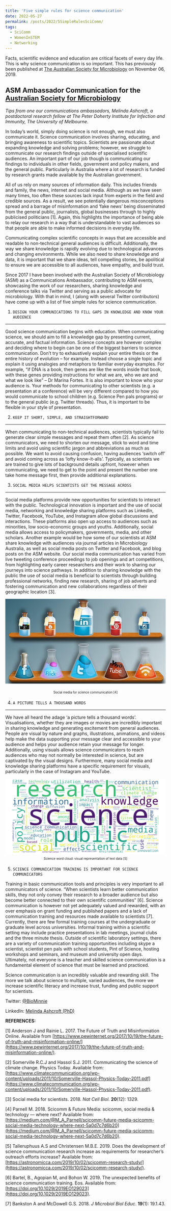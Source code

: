 ```yaml
---
title: 'Five simple rules for science communication'
date: 2022-05-27
permalink: /posts/2022/5SimpleRulesSciComm/
tags:
  - SciComm
  - WomenInSTEM
  - Networking
---
```


Facts, scientific evidence and education are critical facets of every day life. This is why science communication is so important. This has previously been published at [The Australian Society for Microbiology](https://www.theasm.org.au/new-blog/2019/11/5/5-simple-rules-for-science-communication-tips-from-one-of-our-communication-ambassadors) on November 06, 2019.

ASM Ambassador Communication for the [Australian Society for Microbiology](https://www.theasm.org.au/)
------

_Tips from one our communications ambassadors, Melinda Ashcroft, a postdoctoral research fellow at The Peter Doherty Institute for Infection and Immunity, The University of Melbourne._

In today’s world, simply doing science is not enough, we must also communicate it. Science communication involves sharing, educating, and bringing awareness to scientific topics. Scientists are passionate about expanding knowledge and solving problems; however, we struggle to communicate our research findings outside of specialised scientific audiences. An important part of our job though is communicating our findings to individuals in other fields, government and policy makers, and the general public. Particularly in Australia where a lot of research is funded by research grants made available by the Australian government.

All of us rely on many sources of information daily. This includes friends and family, the news, internet and social media. Although as we have seen many times, too often these sources lack input from experts in the field and credible sources. As a result, we see potentially dangerous misconceptions spread and a barrage of misinformation and ‘fake news’ being disseminated from the general public, journalists, global businesses through to highly publicised politicians [1]. Again, this highlights the importance of being able to relay our research in a way that is understandable to vast audiences so that people are able to make informed decisions in everyday life. 

Communicating complex scientific concepts in ways that are accessible and readable to non-technical general audiences is difficult. Additionally, the way we share knowledge is rapidly evolving due to technological advances and changing environments. While we also need to share knowledge and data, it is important that we share ideas, tell compelling stories, be apolitical to ensure we are accessible to all audiences, have empathy, and build trust.  

Since 2017 I have been involved with the Australian Society of Microbiology (ASM) as a Communications Ambassador, contributing to ASM events, showcasing the work of our researchers, sharing knowledge and conference talks via Twitter and serving as a public advocate for microbiology. With that in mind, I (along with several Twitter contributors) have come up with a list of five simple rules for science communication.

1.     DESIGN YOUR COMMUNICATIONS TO FILL GAPS IN KNOWLEDGE AND KNOW YOUR AUDIENCE
----------
Good science communication begins with education. When communicating science, we should aim to fill a knowledge gap by presenting current, accurate, and factual information. Science concepts are however complex and deciding where to begin can be one of the biggest barriers to science communication. Don’t try to exhaustively explain your entire thesis or the entire history of evolution – for example. Instead choose a single topic and explain it using analogies and metaphors to familiar everyday examples. For example, “if DNA is a book, then genes are like the words inside that book, with these genes providing instructions for what we are, who we are and what we look like” – Dr Marina Fortes. It is also important to know who your audience is. Your methods for communicating to other scientists (e.g. a presentation at a conference) will be very different compared to how you would communicate to school children (e.g. Science Pen pals programs) or to the general public (e.g. Twitter threads). Thus, it is important to be flexible in your style of presentation. 

2.     KEEP IT SHORT, SIMPLE, AND STRAIGHTFORWARD
-----------
When communicating to non-technical audiences, scientists typically fail to generate clear simple messages and repeat them often [2]. As science communicators, we need to shorten our message, stick to word and time limits and avoid using scientific jargon and abbreviations as much as possible. We want to avoid causing confusion, having audiences ‘switch off’ and avoid coming across as ‘lofty know-it-alls’. Typically, as scientists we are trained to give lots of background details upfront, however when communicating, we need to get to the point and present the number one take home message first, then provide additional explanations. 

3.     SOCIAL MEDIA HELPS SCIENTISTS GET THE MESSAGE ACROSS
----------------
Social media platforms provide new opportunities for scientists to interact with the public. Technological innovation is important and the use of social media, networking and knowledge sharing platforms such as LinkedIn, Twitter, Facebook, YouTube, and Instagram allow global discussions and interactions. These platforms also open up access to audiences such as minorities, low socio-economic groups and youths. Additionally, social media allows access to policymakers, governments, media, and other scholars. Another example would be how some of our scientists at ASM share knowledge with audiences via journal articles in Microbiology Australia, as well as social media posts on Twitter and Facebook, and blog posts on the ASM website. Our social media communication has varied from live tweeting conference proceedings to job openings and art competitions, from highlighting early career researchers and their work to sharing our journeys into science pathways. In addition to sharing knowledge with the public the use of social media is beneficial to scientists through building professional networks, finding new research, sharing of job adverts and fostering communication and new collaborations regardless of their geographic location [3]. 

<p align="center">
  <img src='/images/Social_Media.jpeg'>
</p>
<p align="center">
  <sup><sub>Social media for science communication [4]</sub></sup>
</p>

4.     A PICTURE TELLS A THOUSAND WORDS
-----------------
We have all heard the adage ‘a picture tells a thousand words’. Visualisations, whether they are images or movies are incredibly important in sharing knowledge and generating excitement from general audiences. People are visual by nature and graphs, illustrations, animations, and videos help make the data supporting your message clear and accessible to your audience and helps your audience retain your message for longer. Additionally, using visuals allows science communicators to reach audiences who may not normally be interested in science, but are captivated by the visual designs. Furthermore, many social media and knowledge sharing platforms have a specific requirement for visuals, particularly in the case of Instagram and YouTube. 

<p align="center">
  <img src='/images/Science_Word_Cloud.png'>
  <sup><sub>Science word cloud: visual representation of text data [5]</sub></sup>
</p>

5.     SCIENCE COMMUNICATION TRAINING IS IMPORTANT FOR SCIENCE COMMUNICATORS
Training in basic communication tools and principles is very important to all communicators of science. “When scientists learn better communication skills, they not only convey their research to a broader audience but also become better connected to their own scientific communities” [6]. Science communication is however not yet adequately valued and rewarded, with an over emphasis on grant funding and published papers and a lack of communication training and resources made available to scientists [7]. Currently, there are few formal training courses at the undergraduate or graduate level across universities. Informal training within a scientific setting may include practice presentations in lab meetings, journal clubs and the three minute thesis. Outside of scientific laboratory settings, there are a variety of communication training opportunities including skype a scientist, scientist pen pals with school students, Pint of Science, hosting workshops and seminars, and museum and university open days. Ultimately, not everyone is a teacher and skilled science communication is a fundamental element of science that must be learned and practiced. 

Science communication is an incredibly valuable and rewarding skill. The more we talk about science to multiple, varied audiences, the more we increase scientific literacy and increase trust, funding and public support for scientists. 

Twitter: [@BioMinnie](https://twitter.com/BioMinnie)

LinkedIn: [Melinda Ashcroft (PhD)](https://www.linkedin.com/in/melinda-ashcroft-phd/)

__REFERENCES:__ 

[1] Anderson J and Rainie L. 2017. The Future of Truth and Misinformation Online. Available from [https://www.pewinternet.org/2017/10/19/the-future-of-truth-and-misinformation-online/](https://www.pewinternet.org/2017/10/19/the-future-of-truth-and-misinformation-online/).

[2] Somerville R.C.J and Hassol S.J. 2011. Communicating the science of climate change. Physics Today. Available from: [https://www.climatecommunication.org/wp-content/uploads/2011/10/Somerville-Hassol-Physics-Today-2011.pdf](https://www.climatecommunication.org/wp-content/uploads/2011/10/Somerville-Hassol-Physics-Today-2011.pdf). 

[3] Social media for scientists. 2018. _Nat Cell Biol_. __20__(12): 1329. 

[4] Parnell M. 2018. Scicomm & Future Media: scicomm, social media & technology — where next? Available from: [https://medium.com/@M_A_Parnell/scicomm-future-media-scicomm-social-media-technology-where-next-5a0d7c7d6b20](https://medium.com/@M_A_Parnell/scicomm-future-media-scicomm-social-media-technology-where-next-5a0d7c7d6b20).

[5] Talleruphuus A.S and Christensen M.B.E. 2019. Does the development of science communication research increase as requirements for researcher’s outreach efforts increase? Available from: [https://astronomicca.com/2019/10/02/scicomm-research-study/](https://astronomicca.com/2019/10/02/scicomm-research-study/).

[6] Bartel, B., Agopian M, and Bohon W. 2019. The unexpected benefits of science communication training. Eos. Available from: [https://doi.org/10.1029/2019EO129023](https://doi.org/10.1029/2019EO129023). 

[7] Bankston A and McDowell G.S. 2018. _J Microbiol Biol Educ_. __19__(1): 19.1.43. 

